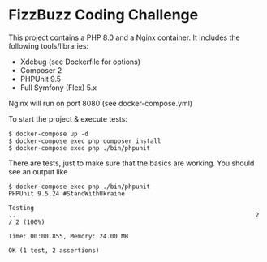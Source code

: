 # FizzBuzz Coding Challenge

This project contains a PHP 8.0 and a Nginx container.
It includes the following tools/libraries:
* Xdebug (see Dockerfile for options)
* Composer 2
* PHPUnit 9.5
* Full Symfony (Flex) 5.x

Nginx will run on port 8080 (see docker-compose.yml)

To start the project & execute tests:
```shell
$ docker-compose up -d
$ docker-compose exec php composer install
$ docker-compose exec php ./bin/phpunit
```
There are  tests, just to make sure that the basics are working. You should see an output like
```
$ docker-compose exec php ./bin/phpunit
PHPUnit 9.5.24 #StandWithUkraine

Testing 
..                                                                  2 / 2 (100%)

Time: 00:00.855, Memory: 24.00 MB

OK (1 test, 2 assertions)
```
